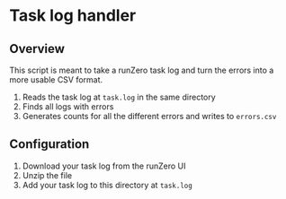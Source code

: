 # Task log handler

## Overview

This script is meant to take a runZero task log and turn the errors into a more usable CSV format.

1. Reads the task log at `task.log` in the same directory
2. Finds all logs with errors
3. Generates counts for all the different errors and writes to `errors.csv`

## Configuration

1. Download your task log from the runZero UI
2. Unzip the file
3. Add your task log to this directory at `task.log`
